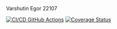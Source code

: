Varshutin Egor 22107

[![CI/CD GitHub Actions](https://github.com/EgorVarshutin22107/funny-boar/actions/workflows/test-action.yml/badge.svg)](https://github.com/EgorVarshutin22107/funny-boar/actions/workflows/test-action.yml)
[![Coverage Status](https://coveralls.io/repos/github/EgorVarshutin22107/funny-boar/badge.svg?branch=main)](https://coveralls.io/github/EgorVarshutin22107/funny-boar?branch=main)
